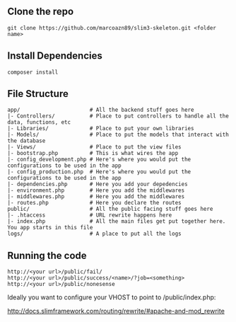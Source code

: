 Clone the repo
--------------------

    git clone https://github.com/marcoazn89/slim3-skeleton.git <folder name>

Install Dependencies
--------------------

    composer install

File Structure
--------------------
```
app/                      # All the backend stuff goes here
|- Controllers/           # Place to put controllers to handle all the data, functions, etc
|- Libraries/             # Place to put your own libraries
|- Models/                # Place to put the models that interact with the database
|- Views/                 # Place to put the view files
|- bootstrap.php          # This is what wires the app
|- config_development.php # Here's where you would put the configurations to be used in the app
|- config_production.php  # Here's where you would put the configurations to be used in the app
|- dependencies.php       # Here you add your depedencies
|- environment.php        # Here you add the middlewares
|- middlewares.php        # Here you add the middlewares
|- routes.php             # Here you declare the routes
public/                   # All the public facing stuff goes here
|- .htaccess              # URL rewrite happens here
|- index.php              # All the main files get put together here. You app starts in this file
logs/                     # A place to put all the logs
```

Running the code
--------------------
```
http://<your url>/public/fail/
http://<your url>/public/success/<name>/?job=<something>
http://<your url>/public/nonesense
```

Ideally you want to configure your VHOST to point to /public/index.php:

http://docs.slimframework.com/routing/rewrite/#apache-and-mod_rewrite

